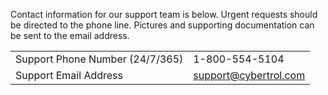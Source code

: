 
Contact information for our support team is below. Urgent requests should be directed to the phone line. Pictures and supporting documentation can be sent to the email address. 

|                       |              |
| --------------------- | -------------|
| Support Phone Number (24/7/365) |  1-800-554-5104 | 
| Support Email Address | support@cybertrol.com |

